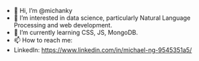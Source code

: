 - 👋 Hi, I’m @michanky
- 👀 I’m interested in data science, particularly Natural Language Processing and web development. 
- 🌱 I’m currently learning CSS, JS, MongoDB. 
- 📫 How to reach me: 
- LinkedIn: https://www.linkedin.com/in/michael-ng-9545351a5/
  

<!---
michanky/michanky is a ✨ special ✨ repository because its `README.md` (this file) appears on your GitHub profile.
You can click the Preview link to take a look at your changes.
--->
